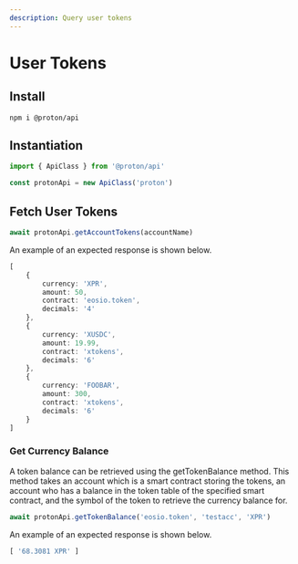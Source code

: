 ```yaml
---
description: Query user tokens
---
```


# User Tokens

## Install

```
npm i @proton/api
```

## Instantiation

```ts
import { ApiClass } from '@proton/api'

const protonApi = new ApiClass('proton')
```

## Fetch User Tokens

```ts
await protonApi.getAccountTokens(accountName)
```

An example of an expected response is shown below.

```ts
[
	{
		currency: 'XPR',
		amount: 50,
		contract: 'eosio.token',
		decimals: '4'
	},
	{
		currency: 'XUSDC',
		amount: 19.99,
		contract: 'xtokens',
		decimals: '6'
	},
	{
		currency: 'FOOBAR',
		amount: 300,
		contract: 'xtokens',
		decimals: '6'
	}
]
```

### Get Currency Balance

A token balance can be retrieved using the getTokenBalance method.
This method takes an account which is a smart contract storing the tokens, an account who has a balance in the token table of the specified smart contract, and the symbol of the token to retrieve the currency balance for.

```ts
await protonApi.getTokenBalance('eosio.token', 'testacc', 'XPR')
```

An example of an expected response is shown below.

```ts
[ '68.3081 XPR' ]
```
